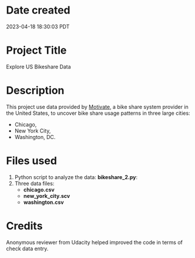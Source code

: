 # Date created
2023-04-18 18:30:03 PDT

# Project Title
Explore US Bikeshare Data

# Description
This project use data provided by [Motivate](https://motivateco.com/), a bike share system provider in the United States, to uncover bike share usage patterns in three large cities:
- Chicago,
- New York City,
- Washington, DC.

# Files used
1. Python script to analyze the data: **bikeshare_2.py**:
2. Three data files:
    - **chicago.csv**
    - **new_york_city.scv**
    - **washington.csv**

# Credits
Anonymous reviewer from Udacity helped improved the code in terms of check data entry.
